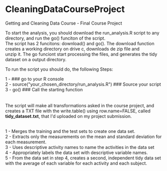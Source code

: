 # CleaningDataCourseProject
Getting and Cleaning Data Course - Final Course Project

To start the analysis, you should download the run_analysis.R script to any directory, and run the go() funciton of the script.<br>
The script has 2 funcitons: download() and go(). The download function creates a working directory on drive c, downloads de zip file and <br> unzip it. The go funciont start processing the files, and generates the tidy dataset on a output directory.<br>

To run the script you should do, the following Steps:<br>

1 - ### go to your R console <br>
2 - source("your_chosen_directory/run_analysis.R") ### Source your script<br>
3 - go() ### Call the starting function<br>
<br><br>
The script will make all transformations asked in the course project, and creates a TXT file with the write.table() using row.name=FALSE, called <b>tidy_dataset.txt</b>, that I'd uploaded on my project submission.<br><br>

1 - Merges the training and the test sets to create one data set.<br>
2 - Extracts only the measurements on the mean and standard deviation for each measurement.<br>
3 - Uses descriptive activity names to name the activities in the data set<br>
4 - Appropriately labels the data set with descriptive variable names.<br>
5 - From the data set in step 4, creates a second, independent tidy data set with the average of each variable for each activity and each subject.
